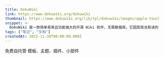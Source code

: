 ```yaml
---
title: DokuWiki
link: https://www.dokuwiki.org/dokuwiki
thumbnail: https://www.dokuwiki.org/lib/tpl/dokuwiki/images/apple-touch-icon.png
snippet: >-
  DokuWiki 是一款简单易用且功能强大的开源 Wiki 软件，无需数据库。它因其简洁易读的语法而深受用户喜爱。易于维护、备份和集成，使其成为管理员的最爱。
tags: ["笔记", "文档"]
createdAt: 2022-11-30T00:00:00.000Z
---
```

免费自托管
模板、主题、插件、小部件